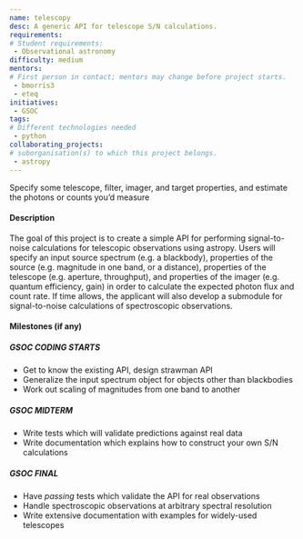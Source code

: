 ```yaml
---
name: telescopy
desc: A generic API for telescope S/N calculations. 
requirements:
# Student requirements:
 - Observational astronomy
difficulty: medium
mentors:
# First person in contact; mentors may change before project starts.
 - bmorris3
 - eteq
initiatives:
 - GSOC
tags:
# Different technologies needed
 - python
collaborating_projects:
# suborganisation(s) to which this project belongs.
 - astropy
---
```


Specify some telescope, filter, imager, and target properties, and estimate the photons or counts you’d measure

#### Description

The goal of this project is to create a simple API for performing signal-to-noise calculations 
for telescopic observations using astropy. Users will specify an input source spectrum (e.g. a blackbody),
properties of the source (e.g. magnitude in one band, or a distance), properties of the telescope 
(e.g. aperture, throughput), and properties of the imager (e.g. quantum efficiency, gain) in order to calculate 
the expected photon flux and count rate. If time allows, the applicant will also develop a submodule for
signal-to-noise calculations of spectroscopic observations.

#### Milestones (if any)

##### GSOC CODING STARTS

* Get to know the existing API, design strawman API 
* Generalize the input spectrum object for objects other than blackbodies
* Work out scaling of magnitudes from one band to another

##### GSOC MIDTERM

* Write tests which will validate predictions against real data
* Write documentation which explains how to construct your own S/N calculations

##### GSOC FINAL

* Have _passing_ tests which validate the API for real observations
* Handle spectroscopic observations at arbitrary spectral resolution
* Write extensive documentation with examples for widely-used telescopes
